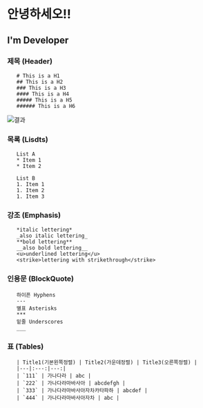 # 안녕하세오!!

## I'm Developer

### 제목 (Header)
```
   # This is a H1
   ## This is a H2
   ### This is a H3
   #### This is a H4
   ##### This is a H5
   ###### This is a H6
```  
![결과](https://user-images.githubusercontent.com/118426836/202711021-ea05e2ff-7c35-4eee-a968-92cadeb27ea8.png)

### 목록 (Lisdts)
```
   List A
   * Item 1 
   * Item 2 

   List B 
   1. Item 1 
   1. Item 2 
   1. Item 3 
```    
### 강조 (Emphasis)
``` 
   *italic lettering*  
   _also italic lettering_
   **bold lettering**   
   __also bold lettering__
   <u>underlined lettering</u>
   <strike>lettering with strikethrough</strike>  
```
### 인용문 (BlockQuote)
```
   하이픈 Hyphens
   ---
   별표 Asterisks 
   ***
   밑줄 Underscores  
   ___
```
### 표 (Tables)
```
   | Title1(기본왼쪽정렬) | Title2(가운데정렬) | Title3(오른쪽정렬) |
   |---|:---:|---:|
   | `111` | 가나다라 | abc |
   | `222` | 가나다라마바사아 | abcdefgh |
   | `333` | 가나다라마바사아자차카타파하 | abcdef |
   | `444` | 가나다라마바사아자차 | abc |
